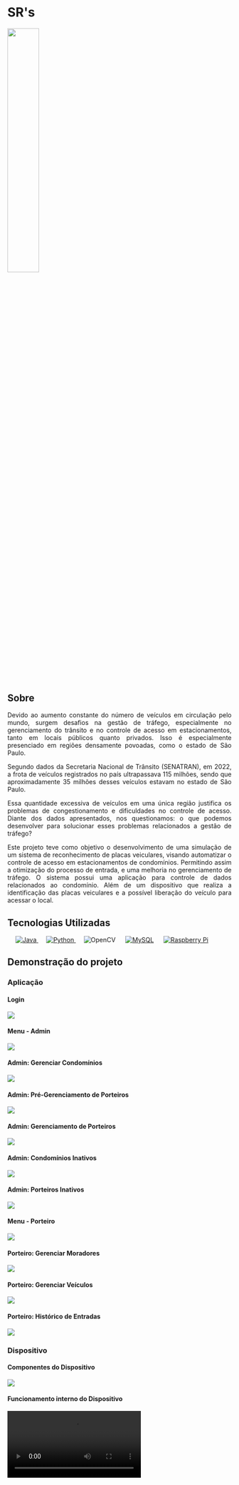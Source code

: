 # SR's

<img width="37.5%" height="37.5%" src="https://github.com/juliosn/SRs/assets/99426563/a0a56c51-00de-4181-9634-5f1d880bdc38">

## Sobre
<p align="justify">Devido ao aumento constante do número de veículos em circulação pelo mundo, surgem desafios na gestão de tráfego, especialmente no gerenciamento do trânsito e no controle de acesso em estacionamentos, tanto em locais públicos quanto privados. Isso é especialmente presenciado em regiões densamente povoadas, como o estado de São Paulo. </p>
<p align="justify">Segundo dados da Secretaria Nacional de Trânsito (SENATRAN), em 2022, a frota de veículos registrados no país ultrapassava 115 milhões, sendo que aproximadamente 35 milhões desses veículos estavam no estado de São Paulo. </p>
<p align="justify"> Essa quantidade excessiva de veículos em uma única região justifica os problemas de congestionamento e dificuldades no controle de acesso. Diante dos dados apresentados, nos questionamos: o que podemos desenvolver para solucionar esses problemas relacionados a gestão de tráfego? </p>
<p align="justify"> Este projeto teve como objetivo o desenvolvimento de uma simulação de um sistema de reconhecimento de placas veiculares, visando automatizar o controle de acesso em estacionamentos de condomínios. Permitindo assim a otimização do processo de entrada, e uma melhoria no gerenciamento de tráfego. 
O sistema possui uma aplicação para controle de dados relacionados ao condomínio. Além de um dispositivo que realiza a identificação das placas veiculares e a possível liberação do veículo para acessar o local.</p>

## Tecnologias Utilizadas
<p align="left"> 
  &emsp;
  <a href="https://www.java.com" target="_blank"> 
    <img alt="Java" src="https://img.shields.io/badge/java-%23ED8B00.svg?style=for-the-badge&logo=openjdk&logoColor=white">
  </a>
  &emsp;
   <a href="https://www.python.org" target="_blank">
    <img alt="Python" src="https://img.shields.io/badge/python-3670A0?style=for-the-badge&logo=python&logoColor=ffdd54">
  </a>
  &emsp;
    <img alt="OpenCV" src ="https://img.shields.io/badge/opencv-%23white.svg?style=for-the-badge&logo=opencv&logoColor=white"/>
  &emsp;
  <a href="https://www.mysql.com/"><img alt="MySQL" src="https://img.shields.io/badge/mysql-%2300f.svg?style=for-the-badge&logo=mysql&logoColor=white"></a>
  &emsp;
    <a href="#"><img alt="Raspberry Pi" src="https://img.shields.io/badge/-RaspberryPi-C51A4A?style=for-the-badge&logo=Raspberry-Pi"></a>
  
</p>

## Demonstração do projeto
<h3>Aplicação</h3>

<h4>Login</h4>
<img src="https://github.com/juliosn/SRs/assets/99426563/30e55956-9e45-4c74-9c04-edf7b02ac427">

<h4>Menu - Admin</h4>
<img src="https://github.com/juliosn/SRs/assets/99426563/b2e31867-a999-4e5b-8846-ad8489cb67e3">

<h4>Admin: Gerenciar Condomínios</h4>
<img src="https://github.com/juliosn/SRs/assets/99426563/8a20355f-495f-4f1e-8171-2d9292758ae8">

<h4>Admin: Pré-Gerenciamento de Porteiros</h4>
<img src="https://github.com/juliosn/SRs/assets/99426563/232539bb-408e-4cdb-ac1e-2f2db9c3c7d9">

<h4>Admin: Gerenciamento de Porteiros</h4>
<img src="https://github.com/juliosn/SRs/assets/99426563/a8f54f52-9120-48a6-bd19-a9d9fcb9bd19">

<h4>Admin: Condomínios Inativos</h4>
<img src="https://github.com/juliosn/SRs/assets/99426563/b7edbf0e-f3bb-445d-95e3-91f84748960b">

<h4>Admin: Porteiros Inativos</h4>
<img src="https://github.com/juliosn/SRs/assets/99426563/887aa85f-ed74-49dd-9fb5-4febc04ae84d">

<h4>Menu - Porteiro</h4>
<img src="https://github.com/juliosn/SRs/assets/99426563/326dd81a-5962-48b8-a10b-5c6591c60ddb">

<h4>Porteiro: Gerenciar Moradores</h4>
<img src="https://github.com/juliosn/SRs/assets/99426563/f47a129e-b7b9-4162-8cd1-c156838644b2">

<h4>Porteiro: Gerenciar Veículos</h4>
<img src="https://github.com/juliosn/SRs/assets/99426563/baeea449-6861-43eb-b4bf-494a807056e3">

<h4>Porteiro: Histórico de Entradas</h4>
<img src="https://github.com/juliosn/SRs/assets/99426563/a95e070e-0751-49dc-b240-8b4f074aaf6c">

<h3>Dispositivo</h3>

<h4>Componentes do Dispositivo</h4>
<img src="https://github.com/juliosn/SRs/assets/99426563/88e2013d-b541-4c43-88f4-2927c28f84ba">

<h4>Funcionamento interno do Dispositivo</h4>
<video src="https://github.com/juliosn/SRs/assets/99426563/afac2802-4fd9-40bc-9a19-674bf10586c3">
